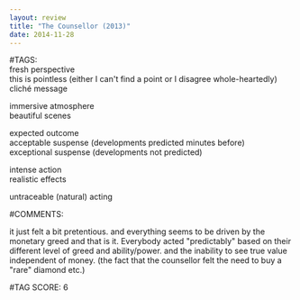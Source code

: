 ```yaml
---  
layout: review  
title: "The Counsellor (2013)"  
date: 2014-11-28  
---  
```

  
#TAGS:  
fresh perspective  
this is pointless (either I can't find a point or I disagree whole-heartedly)  
cliché message  
  
immersive atmosphere  
beautiful scenes  
  
expected outcome  
acceptable suspense (developments predicted minutes before)  
exceptional suspense (developments not predicted)  
  
intense action  
realistic effects  
  
untraceable (natural) acting  
  
#COMMENTS:  
  
it just felt a bit pretentious. and everything seems to be driven by the monetary greed and that is it. Everybody acted "predictably" based on their different level of greed and ability/power. and the inability to see true value independent of money. (the fact that the counsellor felt the need to buy a "rare" diamond etc.)  
  
  
  
  
  
#TAG SCORE: 6  
